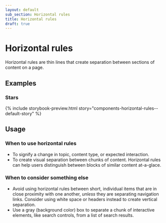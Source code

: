 ```yaml
---
layout: default
sub_section: Horizontal rules
title: Horizontal rules
draft: true
---
```


# Horizontal rules
 
Horizontal rules are thin lines that create separation between sections of content on a page. 

## Examples

### Stars

{% include storybook-preview.html story="components-horizontal-rules--default-story" %}

## Usage

### When to use horizontal rules

- To signify a change in topic, content type, or expected interaction.
- To create visual separation between chunks of content. Horizontal rules can help users distinguish between blocks of similar content at-a-glace.  

### When to consider something else

- Avoid using horizontal rules between short, individual items that are in close proximity with one another, _unless_ they are separating navigation links. Consider using white space or headers instead to create vertical separation.  
- Use a gray (background color) box to separate a chunk of interactive elements, like search controls, from a list of search results. 

